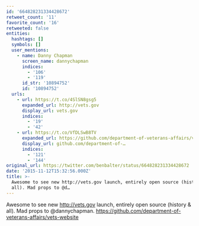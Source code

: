 ```yaml
---
id: '664828231334428672'
retweet_count: '11'
favorite_count: '16'
retweeted: false
entities:
  hashtags: []
  symbols: []
  user_mentions:
    - name: Danny Chapman
      screen_name: dannychapman
      indices:
        - '106'
        - '119'
      id_str: '10894752'
      id: '10894752'
  urls:
    - url: https://t.co/4SlSN8gsg5
      expanded_url: http://vets.gov
      display_url: vets.gov
      indices:
        - '19'
        - '42'
    - url: https://t.co/VfDLSwB8TV
      expanded_url: https://github.com/department-of-veterans-affairs/vets-website
      display_url: github.com/department-of-…
      indices:
        - '121'
        - '144'
original_url: https://twitter.com/benbalter/status/664828231334428672
date: '2015-11-12T15:32:56.000Z'
title: >-
  Awesome to see new http://vets.gov launch, entirely open source (history &amp;
  all). Mad props to @d…
---
```


Awesome to see new http://vets.gov launch, entirely open source (history &amp; all). Mad props to @dannychapman. https://github.com/department-of-veterans-affairs/vets-website